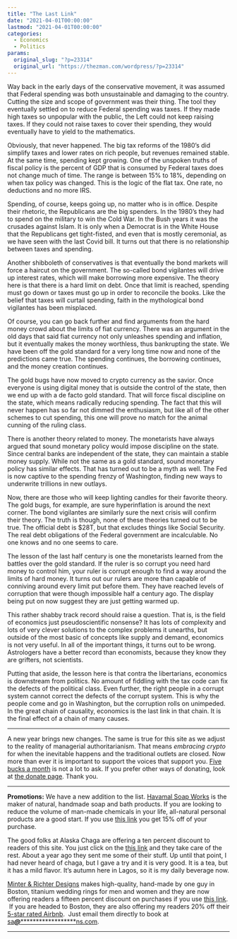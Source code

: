 ```yaml
---
title: "The Last Link"
date: "2021-04-01T00:00:00"
lastmod: "2021-04-01T00:00:00"
categories:
  - Economics
  - Politics
params:
  original_slug: "?p=23314"
  original_url: "https://thezman.com/wordpress/?p=23314"
---
```


Way back in the early days of the conservative movement, it was assumed
that Federal spending was both unsustainable and damaging to the
country. Cutting the size and scope of government was their thing. The
tool they eventually settled on to reduce Federal spending was taxes. If
they made high taxes so unpopular with the public, the Left could not
keep raising taxes. If they could not raise taxes to cover their
spending, they would eventually have to yield to the mathematics.

Obviously, that never happened. The big tax reforms of the 1980’s did
simplify taxes and lower rates on rich people, but revenues remained
stable. At the same time, spending kept growing. One of the unspoken
truths of fiscal policy is the percent of GDP that is consumed by
Federal taxes does not change much of time. The range is between 15% to
18%, depending on when tax policy was changed. This is the logic of the
flat tax. One rate, no deductions and no more IRS.

Spending, of course, keeps going up, no matter who is in office. Despite
their rhetoric, the Republicans are the big spenders. In the 1980’s they
had to spend on the military to win the Cold War. In the Bush years it
was the crusades against Islam. It is only when a Democrat is in the
White House that the Republicans get tight-fisted, and even that is
mostly ceremonial, as we have seen with the last Covid bill. It turns
out that there is no relationship between taxes and spending.

Another shibboleth of conservatives is that eventually the bond markets
will force a haircut on the government. The so-called bond vigilantes
will drive up interest rates, which will make borrowing more expensive.
The theory here is that there is a hard limit on debt. Once that limit
is reached, spending must go down or taxes must go up in order to
reconcile the books. Like the belief that taxes will curtail spending,
faith in the mythological bond vigilantes has been misplaced.

Of course, you can go back further and find arguments from the hard
money crowd about the limits of fiat currency. There was an argument in
the old days that said fiat currency not only unleashes spending and
inflation, but it eventually makes the money worthless, thus bankrupting
the state. We have been off the gold standard for a very long time now
and none of the predictions came true. The spending continues, the
borrowing continues, and the money creation continues.

The gold bugs have now moved to crypto currency as the savior. Once
everyone is using digital money that is outside the control of the
state, then we end up with a de facto gold standard. That will force
fiscal discipline on the state, which means radically reducing spending.
The fact that this will never happen has so far not dimmed the
enthusiasm, but like all of the other schemes to cut spending, this one
will prove no match for the animal cunning of the ruling class.

There is another theory related to money. The monetarists have always
argued that sound monetary policy would impose discipline on the state.
Since central banks are independent of the state, they can maintain a
stable money supply. While not the same as a gold standard, sound
monetary policy has similar effects. That has turned out to be a myth as
well. The Fed is now captive to the spending frenzy of Washington,
finding new ways to underwrite trillions in new outlays.

Now, there are those who will keep lighting candles for their favorite
theory. The gold bugs, for example, are sure hyperinflation is around
the next corner. The bond vigilantes are similarly sure the next crisis
will confirm their theory. The truth is though, none of these theories
turned out to be true. The official debt is $28T, but that excludes
things like Social Security. The real debt obligations of the Federal
government are incalculable. No one knows and no one seems to care.

The lesson of the last half century is one the monetarists learned from
the battles over the gold standard. If the ruler is so corrupt you need
hard money to control him, your ruler is corrupt enough to find a way
around the limits of hard money. It turns out our rulers are more than
capable of conniving around every limit put before them. They have
reached levels of corruption that were though impossible half a century
ago. The display being put on now suggest they are just getting warmed
up.

This rather shabby track record should raise a question. That is, is the
field of economics just pseudoscientific nonsense? It has lots of
complexity and lots of very clever solutions to the complex problems it
unearths, but outside of the most basic of concepts like supply and
demand, economics is not very useful. In all of the important things, it
turns out to be wrong. Astrologers have a better record than economists,
because they know they are grifters, not scientists.

Putting that aside, the lesson here is that contra the libertarians,
economics is downstream from politics. No amount of fiddling with the
tax code can fix the defects of the political class. Even further, the
right people in a corrupt system cannot correct the defects of the
corrupt system. This is why the people come and go in Washington, but
the corruption rolls on unimpeded. In the great chain of causality,
economics is the last link in that chain. It is the final effect of a
chain of many causes.

------------------------------------------------------------------------

A new year brings new changes. The same is true for this site as we
adjust to the reality of managerial authoritarianism. That means
*embracing crypto* for when the inevitable happens and the traditional
outlets are closed. Now more than ever it is important to support the
voices that support you.
<a href="https://www.subscribestar.com/the-z-blog"
rel="noopener noreferrer" target="_blank">Five bucks a month</a> is not
a lot to ask. If you prefer other ways of donating, look at
<a href="https://thezman.com/wordpress/?page_id=22713" rel="noopener"
target="_blank">the donate page</a>. Thank you.

------------------------------------------------------------------------

**Promotions:** We have a new addition to the list.
<a href="https://havamalsoapworks.com/" rel="noopener"
target="_blank">Havamal Soap Works</a> is the maker of natural, handmade
soap and bath products. If you are looking to reduce the volume of
man-made chemicals in your life, all-natural personal products are a
good start. If you use
<a href="https://havamalsoapworks.com/discount/ZMAN" rel="noopener"
target="_blank">this link</a> you get 15% off of your purchase.

The good folks at Alaska Chaga are offering a ten percent discount to
readers of this site. You just click on the
<a href="https://alaskachaga.us/discount/ZMAN" rel="noopener noreferrer"
target="_blank">this link</a> and they take care of the rest. About a
year ago they sent me some of their stuff. Up until that point, I had
never heard of chaga, but I gave a try and it is very good. It is a tea,
but it has a mild flavor. It’s autumn here in Lagos, so it is my daily
beverage now.

<a href="https://www.minterandrichterdesigns.com/"
rel="noreferrer nofollow noopener" target="_blank">Minter &amp; Richter
Designs</a> makes high-quality, hand-made by one guy in Boston, titanium
wedding rings for men and women and they are now offering readers a
fifteen percent discount on purchases if you use
<a href="https://www.minterandrichterdesigns.com/discount/ZMAN"
rel="noreferrer nofollow noopener" target="_blank">this link</a>. 
 <span class="highlight"><span class="colour"><span class="font"><span class="size">If
you are headed to Boston, they are also offering my readers 20% off
their <a
href="https://www.airbnb.com/users/7988017/listings?user_id=7988017&amp;s=3"
rel="noopener noreferrer" target="_blank">5-star rated Airbnb</a>.  Just
email them directly to book at
<a href="mailto:sa***@*********************ns.com"
data-original-string="O5ebAc677k1G6ugbkP4WMg==cb7ItnN78k+BC/cemB06dGcLy26ijtW7zj6RYcD+1WpOXSAhFfcDMoFVuEJiVJaYASs"><span
class="apbct-email-encoder"
data-original-string="ocA70dKTcw4ho+BBUaU3iA==cb7GspDkficuxOEeGtedqSwafdCfBEhkLYuK2oDH+48xaqywfYtdh7jvkhC19MzTXhk"
title="This contact has been encoded by Anti-Spam by CleanTalk. Click to decode. To finish the decoding make sure that JavaScript is enabled in your browser.">sa<span
class="apbct-blur">***</span>@<span
class="apbct-blur">*********************</span>ns.com</span></a>.</span></span></span></span>

------------------------------------------------------------------------
